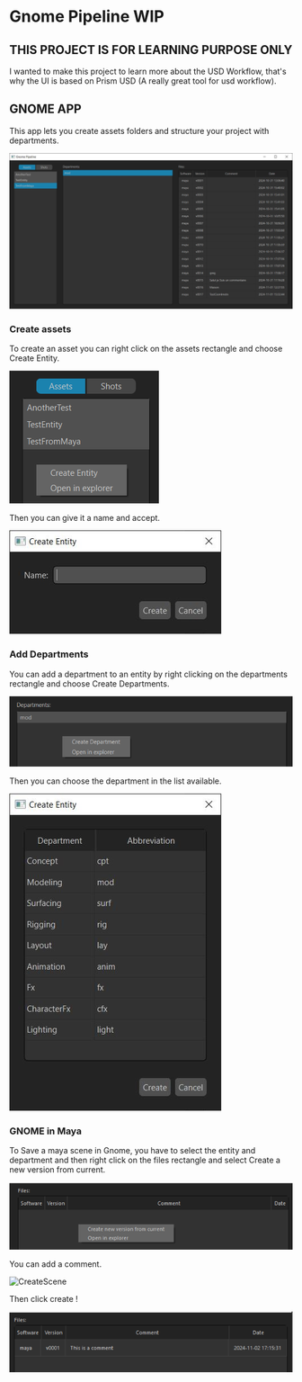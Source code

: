# Gnome Pipeline WIP

## THIS PROJECT IS FOR LEARNING PURPOSE ONLY

I wanted to make this project to learn more about the USD Workflow, that's why the UI is based on Prism USD (A really great tool for usd workflow).

## GNOME APP

This app lets you create assets folders and structure your project with departments.

![AppInterface](/readme/app_interface.jpg)

### Create assets

To create an asset you can right click on the assets rectangle and choose Create Entity.

![CreateEntity](/readme/create_entity.png)

Then you can give it a name and accept.

![CreateEntity](/readme/name_entity.jpg)

### Add Departments

You can add a department to an entity by right clicking on the departments rectangle and choose Create Departments.

![CreateDepartment](/readme/create_department.png)

Then you can choose the department in the list available.

![CreateDep](/readme/choose_department.jpg)

### GNOME in Maya

To Save a maya scene in Gnome, you have to select the entity and department and then right click on the files rectangle and select Create a new version from current.

![CreateScene](/readme/create_scene.png)

You can add a comment.

![CreateScene](/readme/comment.png)

Then click create !

![MayaSaved](/readme/saved_maya.png)